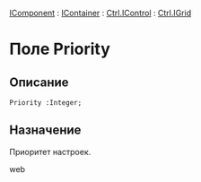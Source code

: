 ﻿---
Link: Com.Ctrl.IGrid.@Priority
---

[IComponent](topic:Com.Custom.ComClasses.IComponent.Default) :
[IContainer](topic:Com.Custom.ComClasses.IContainer.Default) :
[Ctrl.IControl](topic:Com.Custom.ComClasses.Ctrl.IControl.Default) :
[Ctrl.IGrid](Default)

# Поле Priority

## Описание

    Priority :Integer;

## Назначение

Приоритет настроек.

web



